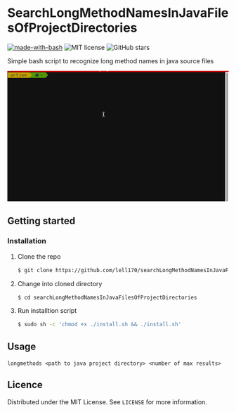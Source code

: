 # SearchLongMethodNamesInJavaFilesOfProjectDirectories

[![made-with-bash](https://img.shields.io/badge/Made%20with-Bash-red.svg)](https://www.gnu.org/software/bash/)
![MIT license](https://img.shields.io/badge/License-MIT-blue.svg)
![GitHub stars](https://img.shields.io/github/stars/lell170/searchLongMethodNamesInJavaFilesOfProjectDirectories?color=yellow)

Simple bash script to recognize long method names in java source files 

![](searchLongMethodNamesInJavaFilesOfProjectDirectories.gif)

## Getting started
### Installation
1. Clone the repo 
    ```sh
    $ git clone https://github.com/lell170/searchLongMethodNamesInJavaFilesOfProjectDirectories.git
    ```
2. Change into cloned directory
    ```sh
    $ cd searchLongMethodNamesInJavaFilesOfProjectDirectories
    ```
3. Run installtion script
    ```sh
    $ sudo sh -c 'chmod +x ./install.sh && ./install.sh'
    ```

## Usage 
    longmethods <path to java project directory> <number of max results>

## Licence
Distributed under the MIT License. See `LICENSE` for more information.
